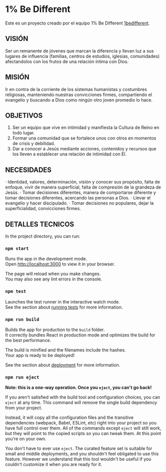# 1% Be Different

Este es un proyecto creado por el equipo 1% Be Different [1bedifferent](https://1bedifferent.com/).

## VISIÓN

Ser un remanente de jóvenes	que marcan la diferencia y llevan luz a sus lugares de influencia (familias, centros de estudios, iglesias, comunidades) afectandolos con los frutos de una relación íntima con Dios.

## MISIÓN

Ir en contra de la corriente de los sistemas humanistas y costumbres religiosas, manteniendo nuestras convicciones firmes, compartiendo el evangelio y buscando a Dios como ningún otro joven promedio lo hace.

## OBJETIVOS

1. Ser un equipo que vive en intimidad y manifiesta la Cultura de Reino en todo lugar.
2. Formar una comunidad que se fortalece unos con otros en momentos de crisis y debilidad.
3. Dar a conocer a Jesús mediante acciones, contenidos y recursos que los lleven a establecer una relación de intimidad con Él. 

## NECESIDADES

· Identidad, valores, determinación, visión y conocer sus propósito, falta de enfoque, vivir de manera superficial, falta de compresión de la grandeza de Jesús.
· Tomar decisiones diferentes, manera de comportarse diferente y tomar decisiones diferentes, acercando las personas a Dios.
· Llevar el evangelio y hacer discipulado.
· Tomar decisiones no populares, dejar la superficialidad, convicciones firmes.


## DETALLES TECNICOS

In the project directory, you can run:

### `npm start`

Runs the app in the development mode.\
Open [http://localhost:3000](http://localhost:3000) to view it in your browser.

The page will reload when you make changes.\
You may also see any lint errors in the console.

### `npm test`

Launches the test runner in the interactive watch mode.\
See the section about [running tests](https://facebook.github.io/create-react-app/docs/running-tests) for more information.

### `npm run build`

Builds the app for production to the `build` folder.\
It correctly bundles React in production mode and optimizes the build for the best performance.

The build is minified and the filenames include the hashes.\
Your app is ready to be deployed!

See the section about [deployment](https://facebook.github.io/create-react-app/docs/deployment) for more information.

### `npm run eject`

**Note: this is a one-way operation. Once you `eject`, you can't go back!**

If you aren't satisfied with the build tool and configuration choices, you can `eject` at any time. This command will remove the single build dependency from your project.

Instead, it will copy all the configuration files and the transitive dependencies (webpack, Babel, ESLint, etc) right into your project so you have full control over them. All of the commands except `eject` will still work, but they will point to the copied scripts so you can tweak them. At this point you're on your own.

You don't have to ever use `eject`. The curated feature set is suitable for small and middle deployments, and you shouldn't feel obligated to use this feature. However we understand that this tool wouldn't be useful if you couldn't customize it when you are ready for it.